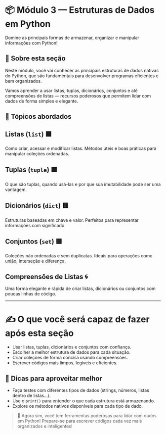 # 📦 Módulo 3 — Estruturas de Dados em Python  

Domine as principais formas de armazenar, organizar e manipular informações com Python!

## 🔹 Sobre esta seção

Neste módulo, você vai conhecer as principais estruturas de dados nativas do Python, que são fundamentais para desenvolver programas eficientes e bem organizados.

Vamos aprender a usar listas, tuplas, dicionários, conjuntos e até compreensões de listas — recursos poderosos que permitem lidar com dados de forma simples e elegante.

## 📖 Tópicos abordados

## Listas (`list`) 🟩  

Como criar, acessar e modificar listas. Métodos úteis e boas práticas para manipular coleções ordenadas.

## Tuplas (`tuple`) 🟪  

O que são tuplas, quando usá-las e por que sua imutabilidade pode ser uma vantagem.

## Dicionários (`dict`) 🟨  

Estruturas baseadas em chave e valor. Perfeitos para representar informações com significado.

## Conjuntos (`set`) 🟥  

Coleções não ordenadas e sem duplicatas. Ideais para operações como união, interseção e diferença.

## Compreensões de Listas 🌀  

Uma forma elegante e rápida de criar listas, dicionários ou conjuntos com poucas linhas de código.

---

# ✍️ O que você será capaz de fazer após esta seção

- Usar listas, tuplas, dicionários e conjuntos com confiança.
- Escolher a melhor estrutura de dados para cada situação.
- Criar coleções de forma concisa usando compreensões.
- Escrever códigos mais limpos, legíveis e eficientes.

## 🚀 Dicas para aproveitar melhor

- Faça testes com diferentes tipos de dados (strings, números, listas dentro de listas...).
- Use o `print()` para entender o que cada estrutura está armazenando.
- Explore os métodos nativos disponíveis para cada tipo de dado.

> 🎯 Agora sim, você tem ferramentas poderosas para lidar com dados em Python! Prepare-se para escrever códigos cada vez mais organizados e inteligentes!